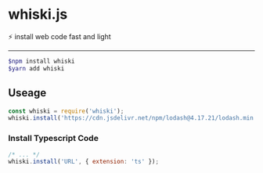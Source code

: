 # whiski.js

⚡ install web code fast and light

---

```bash
$npm install whiski
$yarn add whiski
```

## Useage

```js
const whiski = require('whiski');
whiski.install('https://cdn.jsdelivr.net/npm/lodash@4.17.21/lodash.min.js');
```

### Install Typescript Code

```js
/* ... */
whiski.install('URL', { extension: 'ts' });
```
